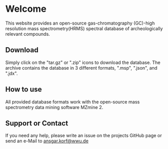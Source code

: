# Welcome

This website provides an open-source gas-chromatography (GC)-high resolution mass spectrometry(HRMS) spectral database of archeologically relevant compounds.

## Download

Simply click on the "tar.gz" or ".zip" icons to download the database. The archive contains the database in 3 different  formats, ".msp", ".json", and ".jdx".

## How to use

All provided database formats work with the open-source mass spectrometry data mining software MZmine 2.

## Support or Contact

If you need any help, please write an issue on the projects GitHub page or send an e-Mail to ansgar.korf@wwu.de

